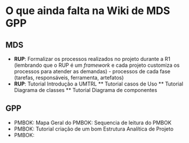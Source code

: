 # O que ainda falta na Wiki de MDS GPP

## MDS
* **RUP**: Formalizar os processos realizados no projeto durante a R1 (lembrando que o RUP é um _framework_ e cada projeto customiza os processos para atender as demandas)  - processos de cada fase (tarefas, responsáveis, ferramenta, artefatos)
* **RUP**: Tutorial Introdução a UMTRL
** Tutorial casos de Uso
** Tutorial Diagrama de classes
** Tutorial Diagrama de componentes


## GPP
* PMBOK: Mapa Geral do PMBOK: Sequencia de leitura do PMBOK
* PMBOK: Tutorial criação de um bom Estrutura Analítica de Projeto
* PMBOK: 